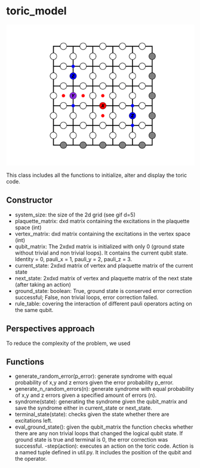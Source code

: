 # toric_model

![](visual/toric_code_gif.gif)

This class includes all the functions to initialize, alter and display the toric code.  

## Constructor 
- system_size: the size of the 2d grid (see gif d=5)
- plaquette_matrix: dxd matrix containing the excitations in the plaquette space (int)
- vertex_matrix: dxd matrix containing the excitations in the vertex space (int)
- qubit_matrix: The 2xdxd matrix is initialized with only 0 (ground state without trivial and non trivial loops). It contains the current qubit state. Identity = 0, pauli_x = 1, pauli_y = 2, pauli_z = 3.
- current_state: 2xdxd matrix of vertex and plaquette matrix of the current state
- next_state: 2xdxd matrix of vertex and plaquette matrix of the next state (after taking an action)
- ground_state: boolean: True, ground state is conserved error correction successful; False, non trivial loops, error correction failed.
- rule_table: covering the interaction of different pauli operators acting on the same qubit. 

## Perspectives approach
To reduce the complexity of the problem, we used 

## Functions
- generate_random_error(p_error): generate syndrome with equal probability of x,y and z errors given the error probability p_error.
- generate_n_random_errors(n):  generate syndrome with equal probability of x,y and z errors given a specified amount of errors (n).
- syndrome(state): generating the syndrome given the qubit_matrix and save the syndrome either in current_state or next_state.
- terminal_state(state): checks given the state whether there are excitations left. 
- eval_ground_state(): given the qubit_matrix the function checks whether there are any non trivial loops that changed the logical qubit state. If ground state is true and terminal is 0, the error correction was successful.
-step(action): executes an action on the toric code. Action is a named tuple defined in util.py. It includes the position of the qubit and the operator.

